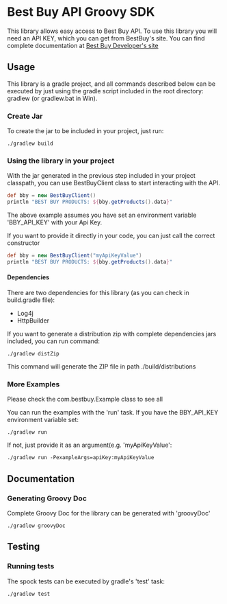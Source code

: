 # Best Buy API Groovy SDK
This library allows easy access to Best Buy API. 
To use this library you will need an API KEY, which you can get from BestBuy's site. You can find complete documentation at [Best Buy Developer's site](https://developer.bestbuy.com/documentation)

## Usage
This library is a gradle project, and all commands described below can be executed by just using the gradle script included in the root directory: gradlew (or gradlew.bat in Win).

### Create Jar
To create the jar to be included in your project, just run:

```
./gradlew build
```

### Using the library in your project
With the jar generated in the previous step included in your project classpath, you can use BestBuyClient class to start interacting with the API. 

```groovy
def bby = new BestBuyClient()
println "BEST BUY PRODUCTS: ${bby.getProducts().data}"
```

The above example assumes you have set an environment variable 'BBY_API_KEY' with your Api Key.

If you want to provide it directly in your code, you can just call the correct constructor

```groovy
def bby = new BestBuyClient("myApiKeyValue")
println "BEST BUY PRODUCTS: ${bby.getProducts().data}"
```
#### Dependencies
There are two dependencies for this library (as you can check in build.gradle file):
 - Log4j
 - HttpBuilder 
 
If you want to generate a distribution zip with complete dependencies jars included, you can run command: 

```
./gradlew distZip
```

This command will generate the ZIP file in path ./build/distributions
    
### More Examples
Please check the com.bestbuy.Example class to see all

You can run the examples with the 'run' task. If you have the BBY_API_KEY environment variable set:

```
./gradlew run 
```

If not, just provide it as an argument(e.g. 'myApiKeyValue':

```
./gradlew run -PexampleArgs=apiKey:myApiKeyValue
```

## Documentation

### Generating Groovy Doc
Complete Groovy Doc for the library can be generated with 'groovyDoc' 

```
./gradlew groovyDoc
```

## Testing
 
### Running tests
The spock tests can be executed by gradle's 'test' task:

```
./gradlew test
```
